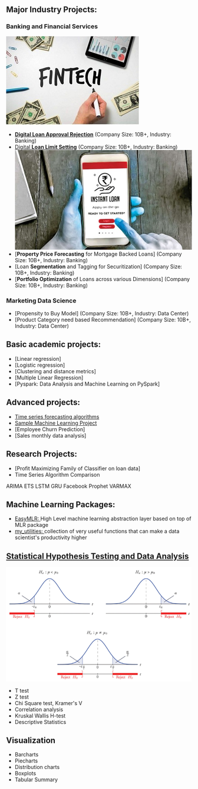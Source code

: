 ## Major Industry Projects:
### Banking and Financial Services
![alt text](https://github.com/urmanml/Portfolio/blob/portfolio_images/fintech_small.jpg)
- [**Digital Loan Approval Rejection**](https://www.maybank2u.com.my/maybank2u/malaysia/en/business/financing/working_capital/business/sme_clean_loan_financing.page)
(Company Size: 10B+, Industry: Banking)
- [Digital **Loan Limit Setting**](https://www.maybank2u.com.my/maybank2u/malaysia/en/business/financing/working_capital/business/sme_clean_loan_financing.page)
(Company Size: 10B+, Industry: Banking)
![alt text](https://github.com/urmanml/Portfolio/blob/portfolio_images/instant%20loan_small.jpg)
- [**Property Price Forecasting** for Mortgage Backed Loans]
(Company Size: 10B+, Industry: Banking)
- [Loan **Segmentation** and Tagging for Securitization]
(Company Size: 10B+, Industry: Banking)
- [**Portfolio Optimization** of Loans across various Dimensions]
(Company Size: 10B+, Industry: Banking)

### Marketing Data Science 
- [Propensity to Buy Model]  (Company Size: 10B+, Industry: Data Center)
- [Product Category need based Recommendation] (Company Size: 10B+, Industry: Data Center)


## Basic academic projects:
- [Linear regression]
- [Logistic regression]
- [Clustering and distance metrics]
- [Multiple Linear Regression]
- [Pyspark: Data Analysis and Machine Learning on PySpark]

## Advanced projects:
- [Time series forecasting algorithms](https://github.com/urmanml/Samples/tree/time-series)
- [Sample Machine Learning Project](https://github.com/urmanml/Samples/tree/classification-project)
- [Employee Churn Prediction]
- [Sales monthly data analysis]

## Research Projects:
- [Profit Maximizing Family of Classifier on loan data]
- Time Series Algorithm Comparison

ARIMA
ETS
LSTM
GRU
Facebook Prophet
VARMAX


## Machine Learning Packages:
- [EasyMLR: ](https://github.com/urmanml/easyMLR)
High Level machine learning abstraction layer based on top of MLR package
- [my_utilities: ](https://github.com/urmanml/codebase/tree/master/my_utilities)
collection of very useful functions that can make a data scientist's productivity higher

## [Statistical Hypothesis Testing and Data Analysis](https://github.com/urmanml/codebase/blob/master/my_utilities/my_statistical_tests.py)
![alt text](https://github.com/urmanml/Portfolio/blob/portfolio_images/hypothesis%20testing_small.png)
- T test
- Z test
- Chi Square test, Kramer's V
- Correlation analysis
- Kruskal Wallis H-test
- Descriptive Statistics

## Visualization 
- Barcharts
- Piecharts
- Distribution charts
- Boxplots
- Tabular Summary


